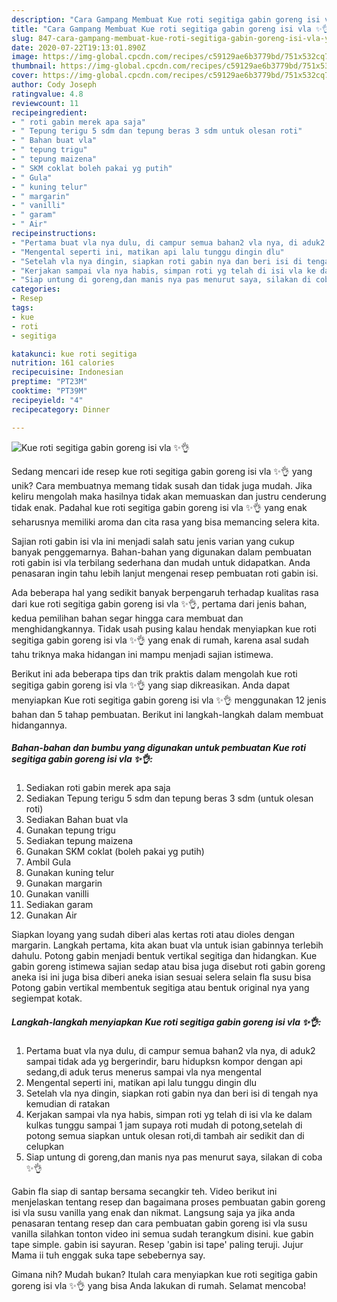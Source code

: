 ```yaml
---
description: "Cara Gampang Membuat Kue roti segitiga gabin goreng isi vla ✨👌 yang Enak Banget"
title: "Cara Gampang Membuat Kue roti segitiga gabin goreng isi vla ✨👌 yang Enak Banget"
slug: 847-cara-gampang-membuat-kue-roti-segitiga-gabin-goreng-isi-vla-yang-enak-banget
date: 2020-07-22T19:13:01.890Z
image: https://img-global.cpcdn.com/recipes/c59129ae6b3779bd/751x532cq70/kue-roti-segitiga-gabin-goreng-isi-vla-✨👌-foto-resep-utama.jpg
thumbnail: https://img-global.cpcdn.com/recipes/c59129ae6b3779bd/751x532cq70/kue-roti-segitiga-gabin-goreng-isi-vla-✨👌-foto-resep-utama.jpg
cover: https://img-global.cpcdn.com/recipes/c59129ae6b3779bd/751x532cq70/kue-roti-segitiga-gabin-goreng-isi-vla-✨👌-foto-resep-utama.jpg
author: Cody Joseph
ratingvalue: 4.8
reviewcount: 11
recipeingredient:
- " roti gabin merek apa saja"
- " Tepung terigu 5 sdm dan tepung beras 3 sdm untuk olesan roti"
- " Bahan buat vla"
- " tepung trigu"
- " tepung maizena"
- " SKM coklat boleh pakai yg putih"
- " Gula"
- " kuning telur"
- " margarin"
- " vanilli"
- " garam"
- " Air"
recipeinstructions:
- "Pertama buat vla nya dulu, di campur semua bahan2 vla nya, di aduk2 sampai tidak ada yg bergerindir, baru hidupksn kompor dengan api sedang,di aduk terus menerus sampai vla nya mengental"
- "Mengental seperti ini, matikan api lalu tunggu dingin dlu"
- "Setelah vla nya dingin, siapkan roti gabin nya dan beri isi di tengah nya kemudian di ratakan"
- "Kerjakan sampai vla nya habis, simpan roti yg telah di isi vla ke dalam kulkas tunggu sampai 1 jam supaya roti mudah di potong,setelah di potong semua siapkan untuk olesan roti,di tambah air sedikit dan di celupkan"
- "Siap untung di goreng,dan manis nya pas menurut saya, silakan di coba ✨👌"
categories:
- Resep
tags:
- kue
- roti
- segitiga

katakunci: kue roti segitiga 
nutrition: 161 calories
recipecuisine: Indonesian
preptime: "PT23M"
cooktime: "PT39M"
recipeyield: "4"
recipecategory: Dinner

---
```



![Kue roti segitiga gabin goreng isi vla ✨👌](https://img-global.cpcdn.com/recipes/c59129ae6b3779bd/751x532cq70/kue-roti-segitiga-gabin-goreng-isi-vla-✨👌-foto-resep-utama.jpg)

Sedang mencari ide resep kue roti segitiga gabin goreng isi vla ✨👌 yang unik? Cara membuatnya memang tidak susah dan tidak juga mudah. Jika keliru mengolah maka hasilnya tidak akan memuaskan dan justru cenderung tidak enak. Padahal kue roti segitiga gabin goreng isi vla ✨👌 yang enak seharusnya memiliki aroma dan cita rasa yang bisa memancing selera kita.

Sajian roti gabin isi vla ini menjadi salah satu jenis varian yang cukup banyak penggemarnya. Bahan-bahan yang digunakan dalam pembuatan roti gabin isi vla terbilang sederhana dan mudah untuk didapatkan. Anda penasaran ingin tahu lebih lanjut mengenai resep pembuatan roti gabin isi.

Ada beberapa hal yang sedikit banyak berpengaruh terhadap kualitas rasa dari kue roti segitiga gabin goreng isi vla ✨👌, pertama dari jenis bahan, kedua pemilihan bahan segar hingga cara membuat dan menghidangkannya. Tidak usah pusing kalau hendak menyiapkan kue roti segitiga gabin goreng isi vla ✨👌 yang enak di rumah, karena asal sudah tahu triknya maka hidangan ini mampu menjadi sajian istimewa.


Berikut ini ada beberapa tips dan trik praktis dalam mengolah kue roti segitiga gabin goreng isi vla ✨👌 yang siap dikreasikan. Anda dapat menyiapkan Kue roti segitiga gabin goreng isi vla ✨👌 menggunakan 12 jenis bahan dan 5 tahap pembuatan. Berikut ini langkah-langkah dalam membuat hidangannya.

<!--inarticleads1-->

##### Bahan-bahan dan bumbu yang digunakan untuk pembuatan Kue roti segitiga gabin goreng isi vla ✨👌:

1. Sediakan  roti gabin merek apa saja
1. Sediakan  Tepung terigu 5 sdm dan tepung beras 3 sdm (untuk olesan roti)
1. Sediakan  Bahan buat vla
1. Gunakan  tepung trigu
1. Sediakan  tepung maizena
1. Gunakan  SKM coklat (boleh pakai yg putih)
1. Ambil  Gula
1. Gunakan  kuning telur
1. Gunakan  margarin
1. Gunakan  vanilli
1. Sediakan  garam
1. Gunakan  Air


Siapkan loyang yang sudah diberi alas kertas roti atau dioles dengan margarin. Langkah pertama, kita akan buat vla untuk isian gabinnya terlebih dahulu. Potong gabin menjadi bentuk vertikal segitiga dan hidangkan. Kue gabin goreng istimewa sajian sedap atau bisa juga disebut roti gabin goreng aneka isi ini juga bisa diberi aneka isian sesuai selera selain fla susu bisa Potong gabin vertikal membentuk segitiga atau bentuk original nya yang segiempat kotak. 

<!--inarticleads2-->

##### Langkah-langkah menyiapkan Kue roti segitiga gabin goreng isi vla ✨👌:

1. Pertama buat vla nya dulu, di campur semua bahan2 vla nya, di aduk2 sampai tidak ada yg bergerindir, baru hidupksn kompor dengan api sedang,di aduk terus menerus sampai vla nya mengental
1. Mengental seperti ini, matikan api lalu tunggu dingin dlu
1. Setelah vla nya dingin, siapkan roti gabin nya dan beri isi di tengah nya kemudian di ratakan
1. Kerjakan sampai vla nya habis, simpan roti yg telah di isi vla ke dalam kulkas tunggu sampai 1 jam supaya roti mudah di potong,setelah di potong semua siapkan untuk olesan roti,di tambah air sedikit dan di celupkan
1. Siap untung di goreng,dan manis nya pas menurut saya, silakan di coba ✨👌


Gabin fla siap di santap bersama secangkir teh. Video berikut ini menjelaskan tentang resep dan bagaimana proses pembuatan gabin goreng isi vla susu vanilla yang enak dan nikmat. Langsung saja ya jika anda penasaran tentang resep dan cara pembuatan gabin goreng isi vla susu vanilla silahkan tonton video ini semua sudah terangkum disini. kue gabin tape simple. gabin isi sayuran. Resep &#39;gabin isi tape&#39; paling teruji. Jujur Mama ii tuh enggak suka tape sebebernya say. 

Gimana nih? Mudah bukan? Itulah cara menyiapkan kue roti segitiga gabin goreng isi vla ✨👌 yang bisa Anda lakukan di rumah. Selamat mencoba!
